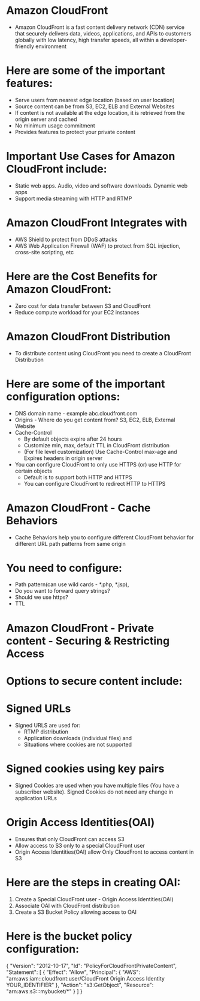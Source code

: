 
# Amazon CloudFront
- Amazon CloudFront is a fast content delivery network (CDN) service that securely delivers data, videos, applications, 
  and APIs to customers globally with low latency, high transfer speeds, all within a developer-friendly environment
# Here are some of the important features:
- Serve users from nearest edge location (based on user location)
- Source content can be from S3, EC2, ELB and External Websites
- If content is not available at the edge location, it is retrieved from the origin server and cached
- No minimum usage commitment
- Provides features to protect your private content
# Important Use Cases for Amazon CloudFront include:
- Static web apps. Audio, video and software downloads. Dynamic web apps
- Support media streaming with HTTP and RTMP
# Amazon CloudFront Integrates with
- AWS Shield to protect from DDoS attacks
- AWS Web Application Firewall (WAF) to protect from SQL injection, cross-site scripting, etc
# Here are the Cost Benefits for Amazon CloudFront:
- Zero cost for data transfer between S3 and CloudFront
- Reduce compute workload for your EC2 instances
# Amazon CloudFront Distribution
- To distribute content using CloudFront you need to create a CloudFront Distribution
# Here are some of the important configuration options:
- DNS domain name - example abc.cloudfront.com
- Origins - Where do you get content from? S3, EC2, ELB, External Website
- Cache-Control
  - By default objects expire after 24 hours
  - Customize min, max, default TTL in CloudFront distribution
  - (For file level customization) Use Cache-Control max-age and Expires headers in origin server
- You can configure CloudFront to only use HTTPS (or) use HTTP for certain objects
  - Default is to support both HTTP and HTTPS
  - You can configure CloudFront to redirect HTTP to HTTPS
# Amazon CloudFront - Cache Behaviors
- Cache Behaviors help you to configure different CloudFront behavior for different URL path patterns from same origin
# You need to configure:
- Path pattern(can use wild cards - *.php, *.jsp),
- Do you want to forward query strings?
- Should we use https?
- TTL
# Amazon CloudFront - Private content - Securing & Restricting Access
# Options to secure content include:
# Signed URLs
- Signed URLS are used for:
  - RTMP distribution
  - Application downloads (individual files) and
  - Situations where cookies are not supported
# Signed cookies using key pairs
- Signed Cookies are used when you have multiple files (You have a subscriber website). Signed Cookies do not need any 
  change in application URLs
# Origin Access Identities(OAI)
  - Ensures that only CloudFront can access S3
  - Allow access to S3 only to a special CloudFront user
- Origin Access Identities(OAI) allow Only CloudFront to access content in S3
# Here are the steps in creating OAI:
1) Create a Special CloudFront user - Origin Access Identities(OAI)
2) Associate OAI with CloudFront distribution 
3) Create a S3 Bucket Policy allowing access to OAI
# Here is the bucket policy configuration:

{
    "Version": "2012-10-17",
    "Id": "PolicyForCloudFrontPrivateContent",
    "Statement": [
        {
            "Effect": "Allow",
            "Principal": {
                "AWS": 
                "arn:aws:iam::cloudfront:user/CloudFront Origin Access Identity YOUR_IDENTIFIER"
            },
            "Action": "s3:GetObject",
            "Resource": "arn:aws:s3:::mybucket/*"
        }
    ]
}

